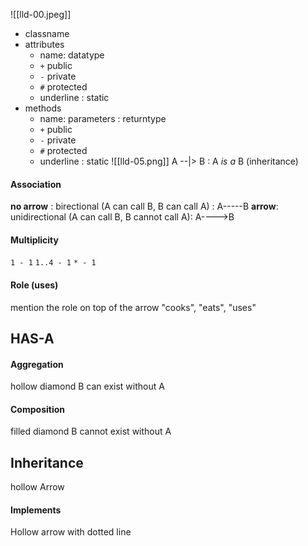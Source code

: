 ![[lld-00.jpeg]]

- classname
- attributes
	- name: datatype
	- `+` public
	- `-` private
	- `#` protected
	- underline : static
- methods
	- name: parameters : returntype
	- `+` public
	- `-` private
	- `#` protected
	- underline : static
![[lld-05.png]]
A --|> B   : A _is a_ B (inheritance)


#### Association
**no arrow** : birectional (A can call B, B can call A) : A-----B
**arrow**: unidirectional (A can call B, B cannot call A): A---->B

#### Multiplicity
`1 - 1`
`1..4 - 1`
`* - 1`

#### Role (uses)
mention the role on top of the arrow
"cooks", "eats", "uses"

## HAS-A
#### Aggregation
hollow diamond
B can exist without A
#### Composition
filled diamond
B cannot exist without A

## Inheritance
hollow Arrow

#### Implements
Hollow arrow with dotted line



